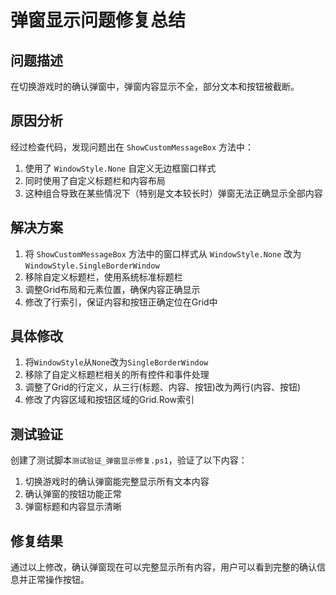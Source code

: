# 弹窗显示问题修复总结

## 问题描述

在切换游戏时的确认弹窗中，弹窗内容显示不全，部分文本和按钮被截断。

## 原因分析

经过检查代码，发现问题出在 `ShowCustomMessageBox` 方法中：

1. 使用了 `WindowStyle.None` 自定义无边框窗口样式
2. 同时使用了自定义标题栏和内容布局
3. 这种组合导致在某些情况下（特别是文本较长时）弹窗无法正确显示全部内容

## 解决方案

1. 将 `ShowCustomMessageBox` 方法中的窗口样式从 `WindowStyle.None` 改为 `WindowStyle.SingleBorderWindow`
2. 移除自定义标题栏，使用系统标准标题栏
3. 调整Grid布局和元素位置，确保内容正确显示
4. 修改了行索引，保证内容和按钮正确定位在Grid中

## 具体修改

1. 将`WindowStyle`从`None`改为`SingleBorderWindow`
2. 移除了自定义标题栏相关的所有控件和事件处理
3. 调整了Grid的行定义，从三行(标题、内容、按钮)改为两行(内容、按钮)
4. 修改了内容区域和按钮区域的Grid.Row索引

## 测试验证

创建了测试脚本`测试验证_弹窗显示修复.ps1`，验证了以下内容：

1. 切换游戏时的确认弹窗能完整显示所有文本内容
2. 确认弹窗的按钮功能正常
3. 弹窗标题和内容显示清晰

## 修复结果

通过以上修改，确认弹窗现在可以完整显示所有内容，用户可以看到完整的确认信息并正常操作按钮。
